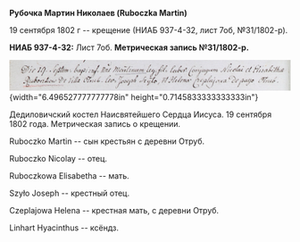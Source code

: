 **Рубочка Мартин Николаев (Ruboczka Martin)**

19 сентября 1802 г -- крещение (НИАБ 937-4-32, лист 7об, №31/1802-р).

**НИАБ 937-4-32:** Лист 7об. **Метрическая запись №31/1802-р.**

![](./media/b26ee6cf205eb85320dfc10ef40cade1324894b1.png){width="6.496527777777778in"
height="0.7145833333333333in"}

Дедиловичский костел Наисвятейшего Сердца Иисуса. 19 сентября 1802 года.
Метрическая запись о крещении.

Ruboсzko Martin -- сын крестьян с деревни Отруб.

Ruboсzko Nicolay -- отец.

Ruboсzkowa Elisabetha -- мать.

Szyło Joseph -- крестный отец.

Czeplajowa Helena -- крестная мать, с деревни Отруб.

Linhart Hyacinthus -- ксёндз.
